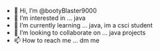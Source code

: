 - 👋 Hi, I’m @bootyBlaster9000
- 👀 I’m interested in ... java
- 🌱 I’m currently learning ... java, im a csci student
- 💞️ I’m looking to collaborate on ... java projects
- 📫 How to reach me ... dm me
